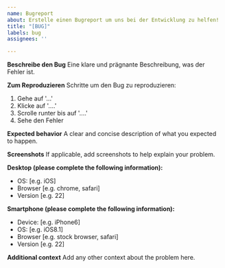 ```yaml
---
name: Bugreport
about: Erstelle einen Bugreport um uns bei der Entwicklung zu helfen!
title: "[BUG]"
labels: bug
assignees: ''

---
```


**Beschreibe den Bug**
Eine klare und prägnante Beschreibung, was der Fehler ist.

**Zum Reproduzieren**
Schritte um den Bug zu reproduzieren:
1. Gehe auf '...'
2. Klicke auf '....'
3. Scrolle runter bis auf '....'
4. Sehe den Fehler

**Expected behavior**
A clear and concise description of what you expected to happen.

**Screenshots**
If applicable, add screenshots to help explain your problem.

**Desktop (please complete the following information):**
 - OS: [e.g. iOS]
 - Browser [e.g. chrome, safari]
 - Version [e.g. 22]

**Smartphone (please complete the following information):**
 - Device: [e.g. iPhone6]
 - OS: [e.g. iOS8.1]
 - Browser [e.g. stock browser, safari]
 - Version [e.g. 22]

**Additional context**
Add any other context about the problem here.
